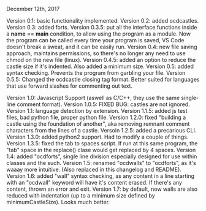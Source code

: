 December 12th, 2017

Version 0.1: basic functionality implemented.
Version 0.2: added ocdcastles.
Version 0.3: added forts.
Version 0.3.5: put all the interface functions inside a __name__ == __main__ condition, to allow using the program as a module.
    Now the program can be called every time your program is saved, VS Code doesn't break a sweat, and it can be easily run.
Version 0.4: new file saving approach, maintains permissions, so there's no longer any need to use chmod on the new file (linux).
Version 0.4.5: added an option to reduce the castle size if it's indented. Also added a minimum size.
Version 0.5: added syntax checking. Prevents the program from garbling your file.
Version 0.5.5: Changed the ocdcastle closing tag format. Better suited for languages that use forward slashes for commenting out text.

Version 1.0: Javascript Support (aswell as C/C++, they use the same single-line comment format).
Version 1.0.5: FIXED BUG: castles are not ignored.
Version 1.1: language detection by extension.
Version 1.1.5: added js test files, bad python file, proper python file.
Version 1.2.0: fixed "building a castle using the foundation of another", aka removing remnant comment characters from the lines of a castle.
Versoin 1.2.5: added a precarious CLI.
Version 1.3.0: added python2 support. Had to modify a couple of things.
Version 1.3.5: fixed the tab to spaces script. If run at this same program, the "tab" space in the replace() clase would get replaced by 4 spaces.
Version 1.4: added "ocdforts", single line division especially designed for use within classes and the such.
Version 1.5: renamed "ocdwalls" to "ocdforts", as it's waaay more intuitive. (Also replaced in this changelog and README).
Version 1.6: added "wall" syntax checking, as any content in a line starting with an "ocdwall" keyword will have it's content erased. If there's any content, thrown an error and exit.
Version 1.7: by default, now walls are also reduced with indentation (up to a minimum size defined by minimumCastleSize). Looks much better.
